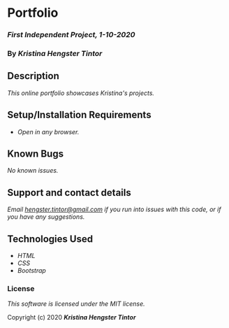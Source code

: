 
# Portfolio

### _First Independent Project, 1-10-2020_

### By _**Kristina Hengster Tintor**_

## Description

_This online portfolio showcases Kristina's projects._

## Setup/Installation Requirements

* _Open in any browser._


## Known Bugs

_No known issues._

## Support and contact details

_Email hengster.tintor@gmail.com if you run into issues with this code, or if you have any suggestions._

## Technologies Used

* _HTML_
* _CSS_
* _Bootstrap_

### License

*This software is licensed under the MIT license.*

Copyright (c) 2020 **_Kristina Hengster Tintor_**

